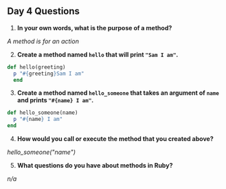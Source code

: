 ## Day 4 Questions

1. **In your own words, what is the purpose of a method?**

*A method is for an action*

2. **Create a method named `hello` that will print `"Sam I am"`.**

``` Ruby
def hello(greeting)
  p "#{greeting}Sam I am"
  end
```

3. **Create a method named `hello_someone` that takes an argument of `name` and prints `"#{name} I am"`.**

``` Ruby
def hello_someone(name)
  p "#{name} I am"
end
```

4. **How would you call or execute the method that you created above?**

*hello_someone("name")*

5. **What questions do you have about methods in Ruby?**

 *n/a*
